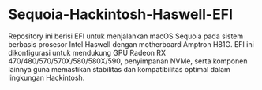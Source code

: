 # Sequoia-Hackintosh-Haswell-EFI
Repository ini berisi EFI untuk menjalankan macOS Sequoia pada sistem berbasis prosesor Intel Haswell dengan motherboard Amptron H81G. EFI ini dikonfigurasi untuk mendukung GPU Radeon RX 470/480/570/570X/580/580X/590, penyimpanan NVMe, serta komponen lainnya guna memastikan stabilitas dan kompatibilitas optimal dalam lingkungan Hackintosh.
